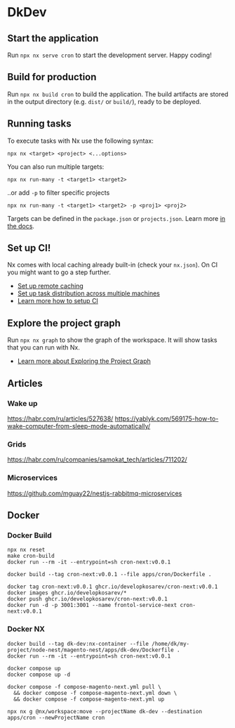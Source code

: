 # DkDev

## Start the application

Run `npx nx serve cron` to start the development server. Happy coding!

## Build for production

Run `npx nx build cron` to build the application. The build artifacts are stored in the output directory (e.g. `dist/` or `build/`), ready to be deployed.

## Running tasks

To execute tasks with Nx use the following syntax:

```
npx nx <target> <project> <...options>
```

You can also run multiple targets:

```
npx nx run-many -t <target1> <target2>
```

..or add `-p` to filter specific projects

```
npx nx run-many -t <target1> <target2> -p <proj1> <proj2>
```

Targets can be defined in the `package.json` or `projects.json`. Learn more [in the docs](https://nx.dev/features/run-tasks).

## Set up CI!

Nx comes with local caching already built-in (check your `nx.json`). On CI you might want to go a step further.

- [Set up remote caching](https://nx.dev/features/share-your-cache)
- [Set up task distribution across multiple machines](https://nx.dev/nx-cloud/features/distribute-task-execution)
- [Learn more how to setup CI](https://nx.dev/recipes/ci)

## Explore the project graph

Run `npx nx graph` to show the graph of the workspace.
It will show tasks that you can run with Nx.

- [Learn more about Exploring the Project Graph](https://nx.dev/core-features/explore-graph)

## Articles
### Wake up
https://habr.com/ru/articles/527638/
https://yablyk.com/569175-how-to-wake-computer-from-sleep-mode-automatically/

### Grids
https://habr.com/ru/companies/samokat_tech/articles/711202/

### Microservices
https://github.com/mguay22/nestjs-rabbitmq-microservices

## Docker

### Docker Build
```
npx nx reset
make cron-build
docker run --rm -it --entrypoint=sh cron-next:v0.0.1

docker build --tag cron-next:v0.0.1 --file apps/cron/Dockerfile .

docker tag cron-next:v0.0.1 ghcr.io/developkosarev/cron-next:v0.0.1
docker images ghcr.io/developkosarev/*
docker push ghcr.io/developkosarev/cron-next:v0.0.1
docker run -d -p 3001:3001 --name frontol-service-next cron-next:v0.0.1
```     

### Docker NX
```
docker build --tag dk-dev:nx-container --file /home/dk/my-project/node-nest/magento-nest/apps/dk-dev/Dockerfile .
docker run --rm -it --entrypoint=sh cron-next:v0.0.1

docker compose up
docker compose up -d

docker compose -f compose-magento-next.yml pull \
  && docker compose -f compose-magento-next.yml down \
  && docker compose -f compose-magento-next.yml up

npx nx g @nx/workspace:move --projectName dk-dev --destination apps/cron --newProjectName cron
```
